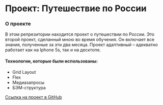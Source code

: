 # Проект: Путешествие по России

### О проекте

В этом репрезитории находится проект о путешествии по России. 
Это второй проект, сделанный мною во время обучения. Он включает все знания, полученные за эти два месяца.
Проект адаптивный – адекватно работает как на Iphone 5s, так и на десктопе. 

#### Технологии, которые были использованы: 
* Grid Layout
* Flex
* Медиазапросы
* БЭМ-структура

[Ссылка на проект в GitHub](https://github.com/Konstnatin001/russian-travel)